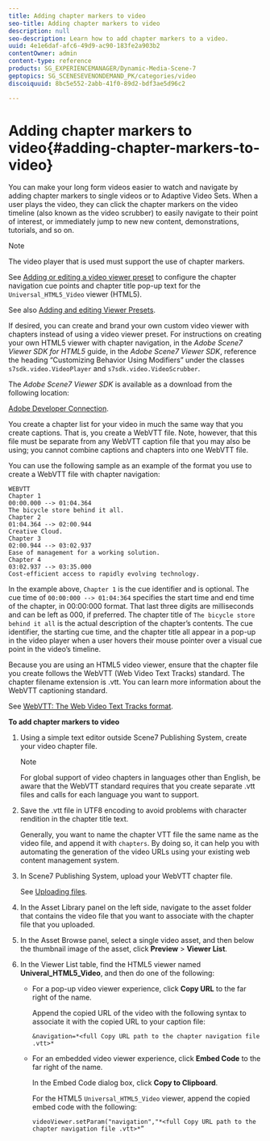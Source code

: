 ```yaml
---
title: Adding chapter markers to video
seo-title: Adding chapter markers to video
description: null
seo-description: Learn how to add chapter markers to a video.
uuid: 4e1e6daf-afc6-49d9-ac90-183fe2a903b2
contentOwner: admin
content-type: reference
products: SG_EXPERIENCEMANAGER/Dynamic-Media-Scene-7
geptopics: SG_SCENESEVENONDEMAND_PK/categories/video
discoiquuid: 8bc5e552-2abb-41f0-89d2-bdf3ae5d96c2

---
```


# Adding chapter markers to video{#adding-chapter-markers-to-video}

You can make your long form videos easier to watch and navigate by adding chapter markers to single videos or to Adaptive Video Sets. When a user plays the video, they can click the chapter markers on the video timeline (also known as the video scrubber) to easily navigate to their point of interest, or immediately jump to new new content, demonstrations, tutorials, and so on.

>[!NOTE]
>
>The video player that is used must support the use of chapter markers.

See [Adding or editing a video viewer preset](previewing-videos-video-viewer.md#adding_or_editing_a_video_viewer_preset) to configure the chapter navigation cue points and chapter title pop-up text for the `Universal_HTML5_Video` viewer (HTML5).

See also [Adding and editing Viewer Presets](application-setup.md#adding_and_editing_viewer_presets).

If desired, you can create and brand your own custom video viewer with chapters instead of using a video viewer preset. For instructions on creating your own HTML5 viewer with chapter navigation, in the *Adobe Scene7 Viewer SDK for HTML5* guide, in the *Adobe Scene7 Viewer SDK*, reference the heading “Customizing Behavior Using Modifiers” under the classes `s7sdk.video.VideoPlayer` and `s7sdk.video.VideoScrubber`.

The *Adobe Scene7 Viewer SDK* is available as a download from the following location:

[Adobe Developer Connection](https://help.adobe.com/en_US/scene7/using/WSef8d5860223939e2-43dedf7012b792fc1d5-8000.html).

You create a chapter list for your video in much the same way that you create captions. That is, you create a WebVTT file. Note, however, that this file must be separate from any WebVTT caption file that you may also be using; you cannot combine captions and chapters into one WebVTT file.

You can use the following sample as an example of the format you use to create a WebVTT file with chapter navigation:

```as3
WEBVTT 
Chapter 1 
00:00.000 --> 01:04.364 
The bicycle store behind it all. 
Chapter 2 
01:04.364 --> 02:00.944 
Creative Cloud. 
Chapter 3 
02:00.944 --> 03:02.937 
Ease of management for a working solution. 
Chapter 4 
03:02.937 --> 03:35.000 
Cost-efficient access to rapidly evolving technology.
```

In the example above, `Chapter 1` is the cue identifier and is optional. The cue time of `00:00:000 --> 01:04:364` specifies the start time and end time of the chapter, in 00:00:000 format. That last three digits are milliseconds and can be left as 000, if preferred. The chapter title of `The bicycle store behind it all` is the actual description of the chapter’s contents. The cue identifier, the starting cue time, and the chapter title all appear in a pop-up in the video player when a user hovers their mouse pointer over a visual cue point in the video’s timeline.

Because you are using an HTML5 video viewer, ensure that the chapter file you create follows the WebVTT (Web Video Text Tracks) standard. The chapter filename extension is .vtt. You can learn more information about the WebVTT captioning standard.

See [WebVTT: The Web Video Text Tracks format](https://dev.w3.org/html5/webvtt/).

**To add chapter markers to video**

1. Using a simple text editor outside Scene7 Publishing System, create your video chapter file.

   >[!NOTE]
   >
   >For global support of video chapters in languages other than English, be aware that the WebVTT standard requires that you create separate .vtt files and calls for each language you want to support.

1. Save the .vtt file in UTF8 encoding to avoid problems with character rendition in the chapter title text.

   Generally, you want to name the chapter VTT file the same name as the video file, and append it with `chapters`. By doing so, it can help you with automating the generation of the video URLs using your existing web content management system.

1. In Scene7 Publishing System, upload your WebVTT chapter file.

   See [Uploading files](uploading-files.md#uploading_files).

1. In the Asset Library panel on the left side, navigate to the asset folder that contains the video file that you want to associate with the chapter file that you uploaded.
1. In the Asset Browse panel, select a single video asset, and then below the thumbnail image of the asset, click **Preview** &gt; **Viewer List**.
1. In the Viewer List table, find the HTML5 viewer named **Univeral_HTML5_Video**, and then do one of the following:

    * For a pop-up video viewer experience, click **Copy URL** to the far right of the name.

      Append the copied URL of the video with the following syntax to associate it with the copied URL to your caption file:

      `&navigation=*<full Copy URL path to the chapter navigation file .vtt>*`
    
    * For an embedded video viewer experience, click **Embed Code** to the far right of the name.

      In the Embed Code dialog box, click **Copy to Clipboard**.

      For the HTML5 `Universal_HTML5_Video` viewer, append the copied embed code with the following:

      `videoViewer.setParam("navigation","*<full Copy URL path to the chapter navigation file .vtt>*”`

